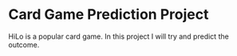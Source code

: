 # Card Game Prediction Project
HiLo is a popular card game. In this project I will try and predict the outcome.
